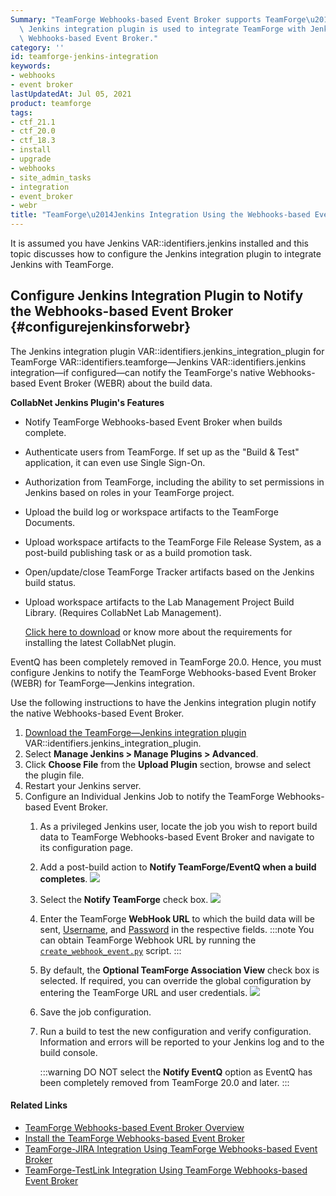 ```yaml
---
Summary: "TeamForge Webhooks-based Event Broker supports TeamForge\u2014Jenkins integration.\
  \ Jenkins integration plugin is used to integrate TeamForge with Jenkins using TeamForge\
  \ Webhooks-based Event Broker."
category: ''
id: teamforge-jenkins-integration
keywords:
- webhooks
- event broker
lastUpdatedAt: Jul 05, 2021
product: teamforge
tags:
- ctf_21.1
- ctf_20.0
- ctf_18.3
- install
- upgrade
- webhooks
- site_admin_tasks
- integration
- event_broker
- webr
title: "TeamForge\u2014Jenkins Integration Using the Webhooks-based Event Broker"
---
```


It is assumed you have Jenkins VAR::identifiers.jenkins installed and this topic discusses how to configure the Jenkins integration plugin to integrate Jenkins with TeamForge. 

## Configure Jenkins Integration Plugin to Notify the Webhooks-based Event Broker {#configurejenkinsforwebr}

The Jenkins integration plugin VAR::identifiers.jenkins_integration_plugin for TeamForge VAR::identifiers.teamforge—Jenkins VAR::identifiers.jenkins integration—if configured—can notify the TeamForge's native Webhooks-based Event Broker (WEBR) about the build data. 

**CollabNet Jenkins Plugin's Features**

<!-- * Notify EventQ when builds complete. The CollabNet Plugin must be installed once on each Jenkins server you wish to connect to TeamForge/EventQ. -->
* Notify TeamForge Webhooks-based Event Broker when builds complete.
* Authenticate users from TeamForge. If set up as the "Build & Test" application, it can even use Single Sign-On.
* Authorization from TeamForge, including the ability to set permissions in Jenkins based on roles in your TeamForge project.
* Upload the build log or workspace artifacts to the TeamForge Documents.
* Upload workspace artifacts to the TeamForge File Release System, as a post-build publishing task or as a build promotion task.
* Open/update/close TeamForge Tracker artifacts based on the Jenkins build status.
* Upload workspace artifacts to the Lab Management Project Build Library. (Requires CollabNet Lab Management).

  [Click here to download](https://mvn.collab.net/nexus/content/repositories/binaries-integration/com/collabnet/ctf/ctf-jenkins-plugin/2.0.8/CollabNet-2.0.8.hpi) or know more about the requirements for installing the latest CollabNet plugin.

EventQ has been completely removed in TeamForge 20.0. Hence, you must configure Jenkins to notify the TeamForge Webhooks-based Event Broker (WEBR) for TeamForge—Jenkins integration.

<!-- :::important
If you use native Webhooks-based Event Broker, the build information will not appear on the Activity Stream and the build related reports will not work. For this reason, if you want to have the Jenkins plugin notify the EventQ (instead of the Webhooks-based Event Broker) about the build data, see [Configuring Jenkins Adapter to notify EventQ][eventq_adapters.html#configurejenkinsjob].
::: -->

Use the following instructions to have the Jenkins integration plugin notify the native Webhooks-based Event Broker.

1. [Download the TeamForge—Jenkins integration plugin](https://mvn.collab.net/nexus/content/repositories/binaries-integration/com/collabnet/ctf/ctf-jenkins-plugin/2.0.8/CollabNet-2.0.8.hpi) VAR::identifiers.jenkins_integration_plugin. 
2. Select **Manage Jenkins > Manage Plugins > Advanced**. 
3. Click **Choose File** from the **Upload Plugin** section, browse and select the plugin file.
4. Restart your Jenkins server.
5. Configure an Individual Jenkins Job to notify the TeamForge Webhooks-based Event Broker.
   1. As a privileged Jenkins user, locate the job you wish to report build data to TeamForge Webhooks-based Event Broker and navigate to its configuration page.
   2. Add a post-build action to **Notify TeamForge/EventQ when a build completes**.
      ![](/docs/assets/images/171_configuring_jenkins_plugin_02.png)
   3. Select the **Notify TeamForge** check box.
      ![](/docs/assets/images/webr-notification-params.png)
   4. Enter the TeamForge **WebHook URL** to which the build data will be sent, [Username](../siteoptiontokens#WEBR_ADMIN_USER), and [Password](../siteoptiontokens.html#WEBR_ADMIN_PASSWORD) in the respective fields.
      :::note
      You can obtain TeamForge Webhook URL by running the [`create_webhook_event.py`](../scripts/create_webhook_event_py) script.
      :::
   1. By default, the **Optional TeamForge Association View** check box is selected. If required, you can override the global configuration by entering the TeamForge URL and user credentials.
      ![](/docs/assets/images/171_configuring_jenkins_plugin_01.png)
   2. Save the job configuration.
   3. Run a build to test the new configuration and verify configuration. Information and errors will be reported to your Jenkins log and to the build console.

      :::warning
      DO NOT select the **Notify EventQ** option as EventQ has been completely removed from TeamForge 20.0 and later.
      :::


<!-- 1. If you are integrating TeamForge and Jenkins for the first time:
   1. Log on to the Jenkins Server as a previliged Jenkins user, navigate to **Manage Jenkins > Manage Plugins > Available**.
   2. Select the latest CollabNet Plugin and install the plugin.
   3. Restart your Jenkins server.
   4. Go to step 3.

2. Existing TeamForge-Jenkins integrations that use CollabNet Plugin v2.0.4 (or earlier):
   1. Log on to the Jenkins Server as a privileged Jenkins user, navigate to **Manage Jenkins > Manage Plugins > Updates**.
   2. Select the latest CollabNet Plugin and install the plugin. -->
<!--    3. [Migrate Jenkins Data][teamforge-jenkins-integration.html#migratejenkinsdata] from EventQ's MongoDB database to TeamForge database and proceed to step 4. --> 

<!-- 3. Existing TeamForge-Jenkins integrations that use EventQ Jenkins Adapter v2.0 (or earlier) plugin:
   1. Log on to the Jenkins Server as a privileged Jenkins user, navigate to **Manage Jenkins > Manage Plugins > Installed**.
   2. Select the EventQ Jenkins Adapter v2.0 and click **Uninstall**.
   3. Select the _Available_ tab.
   4. Select the latest CollabNet Plugin and install the plugin.
   5. [Download](downloads/migrate_jenkins_plugin.sh) the `migrate_jenkins_plugin.sh` script and save it to `<JENKINS_HOME_DIRECTORY>/jobs/`.
      :::tip
Jenkins default home directory is _/var/lib/jenkins/_.
:::
   6. Change ownership of the `migrate_jenkins_plugin.sh` file.
      ```shell
      chmod 755 migrate_jenkins_plugin.sh
      ````
   7. Run the `migrate_jenkins_plugin.sh` script.
      ```shell
      ./migrate_jenkins_plugin.sh
      ````
   8. [Migrate Jenkins Data][teamforge-jenkins-integration.html#migratejenkinsdata] from EventQ's MongoDB database to TeamForge database and proceed to step 4. -->

<!-- ## Migrate the Existing Jenkins Data from EventQ to TeamForge {#migratejenkinsdata}

If you have configured the new Jenkins integration plugin v2.0.6 to notify the TeamForge-based Webhooks Event Broker, you need to migrate the Jenkins data from EventQ's MongoDB database to TeamForge database, after upgrading to VAR::identifiers.teamforge}}. 

To migrate the Jenkins data from EventQ's MongoDB to TeamForge database:

This migration process is two-fold:

1. Extract the existing Jenkins data from EventQ's MongoDB database and generate an SQL file based on the database option chosen.
2. Execute the generated SQL file on the TeamForge database (Postgres/Oracle).

### Extract Jenkins Data from EventQ MongoDB

1. [Download](https://mvn.collab.net/nexus/content/repositories/binaries-integration/com/collabnet/eventq-migration/jenkins/1.0/jenkins-1.0.jar) the Jenkins plugin **jenkins-1.0.jar**.

2. Run this command to execute the migration script.

   ```shell
   java -jar jenkins-1.0.jar -migrate
   ````
3. Enter the MongoDB hostname as **localhost** or just press **ENTER** for **localhost** to be taken as default host name.
   :::note
The migration script will be successful only if MongoDB is installed on the same machine from which the script is executed.
:::

4. Enter the MongoDB port number or just press **ENTER** for **27017** to be taken as default port number.

5. Enter the MongoDB database name for EventQ.

6. Enter the MongoDB username and password.

7. For `Does TeamForge use Oracle Database [y/n]:`, press **y** if you use Oracle. Press **n** if you use PostgreSQL.

   The migration script is executed and generates the `jenkins_data_migration.sql` file.

   ![](/docs/assets/images/jenkins_migration.png" %}

### Execute the SQL File on PostgreSQL/Oracle Database

:::warning
If an error occurs while executing the SQL file, it will rollback the entire transaction. You must re-execute the file again.
:::

* To execute the SQL file on PostgreSQL Database:

  1. Log on to your TeamForge Server.

  2. Run this command to import the migrated data.

     ```shell
     sudo /opt/collabnet/teamforge/runtime/scripts/psql-wrapper <filepath of `jenkins_data_migration.sql`> 
     ````

     OR 
     
     ```shell
     cat <filepath of `jenkins_data_migration.sql`> | sudo /opt/collabnet/teamforge/runtime/scripts/psql-wrapper 
     ````

* To execute the SQL file on Oracle Database:

  1. Log on to your Oracle database.

  2. Run this command to import the migrated data.
     
     ```shell
     @<filepath of `jenkins-data-migration.sql`>
     ```` -->

#### Related Links

* [TeamForge Webhooks-based Event Broker Overview](../WEBRPages/webhooks-event-broker-overview)
* [Install the TeamForge Webhooks-based Event Broker](../WEBRPages/install-webhooks-event-broker)
* [TeamForge-JIRA Integration Using TeamForge Webhooks-based Event Broker](../WEBRPages/teamforge-jira-integration)
* [TeamForge-TestLink Integration Using TeamForge Webhooks-based Event Broker](../WEBRPages/teamforge-testlink-integration)





